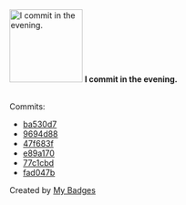 <img src="https://my-badges.github.io/my-badges/evening-commits.png" alt="I commit in the evening." title="I commit in the evening." width="128">
<strong>I commit in the evening.</strong>
<br><br>

Commits:

- <a href="https://github.com/mmichie/m28/commit/ba530d7497459736a3462b83075f7e2fb3867776">ba530d7</a>
- <a href="https://github.com/mmichie/m28/commit/9694d8848907806a2c6f3229abb0d5177f02752e">9694d88</a>
- <a href="https://github.com/mmichie/m28/commit/47f683ff344a54719177efd2831ecc8ad37786a5">47f683f</a>
- <a href="https://github.com/mmichie/cardsharp/commit/e89a170e3947fe9adad7bacbebd7aa368695c11f">e89a170</a>
- <a href="https://github.com/mmichie/cardsharp/commit/77c1cbd4b1e47eaff6c0a998056a51b9c825b5c5">77c1cbd</a>
- <a href="https://github.com/mmichie/gosh/commit/fad047b68072df27a7d51fda49883db44ba4cc21">fad047b</a>


Created by <a href="https://github.com/my-badges/my-badges">My Badges</a>